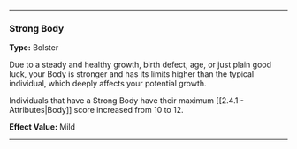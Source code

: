 ___
### Strong Body
__Type:__ Bolster

Due to a steady and healthy growth, birth defect, age, or just plain good luck, your Body is stronger and has its limits higher than the typical individual, which deeply affects your potential growth.

Individuals that have a Strong Body have their maximum [[2.4.1 - Attributes|Body]] score increased from 10 to 12.

__Effect Value:__ Mild

___